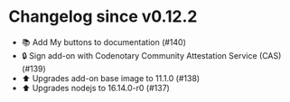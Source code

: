 # Changelog since v0.12.2
- 📚 Add My buttons to documentation (#140) 
- 🔒 Sign add-on with Codenotary Community Attestation Service (CAS) (#139) 
- ⬆️ Upgrades add-on base image to 11.1.0 (#138) 
- ⬆️ Upgrades nodejs to 16.14.0-r0 (#137) 
